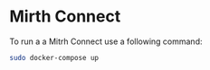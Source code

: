 # Mirth Connect

To run a a Mitrh Connect use a following command:

```sh
sudo docker-compose up
```
